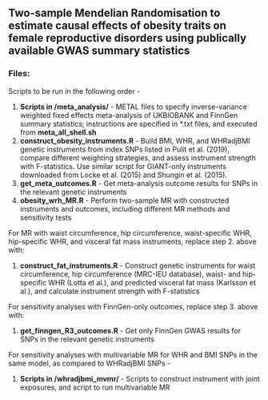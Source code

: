 ## Two-sample Mendelian Randomisation to estimate causal effects of obesity traits on female reproductive disorders using publically available GWAS summary statistics

### Files:

Scripts to be run in the following order - 
1. **Scripts in /meta_analysis/** - METAL files to specify inverse-variance weighted fixed effects meta-analysis of UKBIOBANK and FinnGen summary statistics; instructions are specified in *.txt files, and executed from **meta_all_shell.sh**
2. **construct_obesity_instruments.R** - Build BMI, WHR, and WHRadjBMI genetic instruments from index SNPs listed in Pulit et al. (2019), compare different weighting strategies, and assess instrument strength with F-statistics. Use similar script for GIANT-only instruments downloaded from Locke et al. (2015) and Shungin et al. (2015).
3. **get_meta_outcomes.R** - Get meta-analysis outcome results for SNPs in the relevant genetic instruments
4. **obesity_wrh_MR.R** - Perform two-sample MR with constructed instruments and outcomes, including different MR methods and sensitivity tests

For MR with waist circumference, hip circumference, waist-specific WHR, hip-specific WHR, and visceral fat mass instruments, replace step 2. above with: 
1. **construct_fat_instruments.R** - Construct genetic instruments for waist circumference, hip circumference (MRC-IEU database), waist- and hip-specific WHR (Lotta et al.), and predicted visceral fat mass (Karlsson et al.), and calculate instrument strength with F-statistics

For sensitivity analyses with FinnGen-only outcomes, replace step 3. above with: 
1. **get_finngen_R3_outcomes.R** - Get only FinnGen GWAS results for SNPs in the relevant genetic instruments

For sensitivity analyses with multivariable MR for WHR and BMI SNPs in the same model, as compared to WHRadjBMI SNPs - 
1. **Scripts in /whradjbmi_mvmr/** - Scripts to construct instrument with joint exposures, and script to run multivariable MR